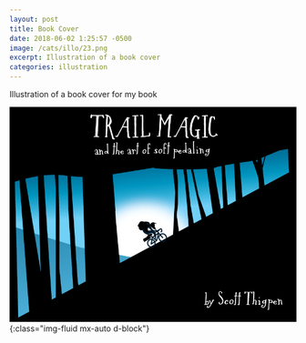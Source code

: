 ```yaml
---
layout: post
title: Book Cover
date: 2018-06-02 1:25:57 -0500
image: /cats/illo/23.png
excerpt: Illustration of a book cover
categories: illustration
---
```


Illustration of a book cover for my book

![image-title-here](/assets/img/cats/illo/23.png){:class="img-fluid mx-auto d-block"}
